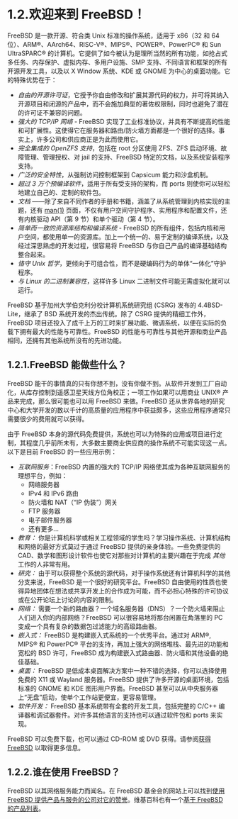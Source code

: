 # 1.2.欢迎来到 FreeBSD！

FreeBSD 是一款开源、符合类 Unix 标准的操作系统，适用于 x86（32 和 64 位）、ARM®、AArch64、RISC-V®、MIPS®、POWER®、PowerPC® 和 Sun UltraSPARC® 的计算机。它提供了如今被认为是理所当然的所有功能，如抢占式多任务、内存保护、虚拟内存、多用户设施、SMP 支持、不同语言和框架的所有开源开发工具，以及以 X Window 系统、KDE 或 GNOME 为中心的桌面功能。它的特殊优势在于：

* _自由的开源许可证_，它授予你自由修改和扩展其源代码的权力，并可将其纳入开源项目和闭源的产品中，而不会施加典型的著佐权限制，同时也避免了潜在的许可证不兼容的问题。
* _强大的 TCP/IP 网络_ - FreeBSD 实现了工业标准协议，并具有不断提高的性能和可扩展性。这使得它在服务器和路由/防火墙方面都是一个很好的选择。事实上，许多公司和供应商正是为此而使用它。
* _完全集成的 OpenZFS 支持_，包括在 root 分区使用 ZFS、ZFS 启动环境、故障管理、管理授权、对 jail 的支持、FreeBSD 特定的文档，以及系统安装程序支持。
* _广泛的安全特性_，从强制访问控制框架到 Capsicum 能力和沙盒机制。
* _超过 3 万个预编译软件_，适用于所有受支持的架构，而 ports 则使你可以轻松地建立自己的、定制的软件包。
* _文档_ ——除了来自不同作者的手册和书籍，涵盖了从系统管理到内核实现的主题，还有 [man(1)](https://www.freebsd.org/cgi/man.cgi?query=man\&sektion=1\&format=html) 页面，不仅有用户空间守护程序、实用程序和配置文件，还有内核驱动 API（第 9 节）和单个驱动（第 4 节）。
* _简单而一致的资源库结构和编译系统_ - FreeBSD 的所有组件，包括内核和用户空间，都使用单一的资源库。加上一个统一的、易于定制的编译系统，以及经过深思熟虑的开发过程，很容易将 FreeBSD 与你自己产品的编译基础结构整合起来。
* _恪守 Unix 哲学_，更倾向于可组合性，而不是硬编码行为的单体“一体化”守护程序。
* _与 Linux 的二进制兼容性_，这样许多 Linux 二进制文件可能无需虚拟化就可以运行。

FreeBSD 基于加州大学伯克利分校计算机系统研究组 (CSRG) 发布的 4.4BSD-Lite，继承了 BSD 系统开发的杰出传统。除了 CSRG 提供的精细工作外，FreeBSD 项目还投入了成千上万的工时来扩展功能、微调系统，以便在实际的负载下拥有最大的性能与可靠性。FreeBSD 的性能与可靠性与其他开源和商业产品相同，还拥有其他系统所没有的先进功能。

## 1.2.1.FreeBSD 能做些什么？

FreeBSD 能干的事情真的只有你想不到，没有你做不到。从软件开发到工厂自动化，从库存控制到遥感卫星天线方位角校正；一项工作如果可以用商业 UNIX® 产品来完成，那么很可能也可以用 FreeBSD 来做。FreeBSD 还从世界各地的研究中心和大学开发的数以千计的高质量的应用程序中获益颇多，这些应用程序通常只需要很少的费用就可以获得。

由于 FreeBSD 本身的源代码免费提供，系统也可以为特殊的应用或项目进行定制，其程度几乎前所未有，大多数主要商业供应商的操作系统不可能实现这一点。以下是目前 FreeBSD 的一些应用示例：

* _互联网服务_：FreeBSD 内置的强大的 TCP/IP 网络使其成为各种互联网服务的理想平台，例如：
  * 网络服务器
  * IPv4 和 IPv6 路由
  * 防火墙和 NAT（“IP 伪装”）网关
  * FTP 服务器
  * 电子邮件服务器
  * 还有更多...
* _教育：_ 你是计算机科学或相关工程领域的学生吗？学习操作系统、计算机结构和网络的最好方式莫过于通过 FreeBSD 提供的亲身体验。一些免费提供的 CAD、数学和图形设计软件也使它对那些对计算机的主要兴趣在于完成 _其他_ 工作的人非常有用。
* _研究：_ 由于可以获得整个系统的源代码，对于操作系统还有计算机科学的其他分支来说，FreeBSD 是一个很好的研究平台。FreeBSD 自由使用的性质也使得异地团体在想法或共享开发上的合作成为可能，而不必担心特殊的许可协议或在公开论坛上讨论的内容的限制。
* _网络：_ 需要一个新的路由器？一个域名服务器（DNS）？一个防火墙来阻止人们进入你的内部网络？FreeBSD 可以很容易地将那台闲置在角落里的 PC 变成一个具有复杂的数据包过滤能力的高级路由器。
* _嵌入式：_ FreeBSD 是构建嵌入式系统的一个优秀平台。通过对 ARM®, MIPS® 和 PowerPC® 平台的支持，再加上强大的网络堆栈、最先进的功能和宽松的 BSD 许可，FreeBSD 成为构建嵌入式路由器、防火墙和其他设备的绝佳基础。
* _桌面：_ FreeBSD 是低成本桌面解决方案中一种不错的选择，你可以选择使用免费的 X11 或 Wayland 服务器。FreeBSD 提供了许多开源的桌面环境，包括标准的 GNOME 和 KDE 图形用户界面。FreeBSD 甚至可以从中央服务器上“无盘”启动，使单个工作站更便宜，更容易管理。
* _软件开发：_ FreeBSD 基本系统带有全套的开发工具，包括完整的 C/C++ 编译器和调试器套件。对许多其他语言的支持也可以通过软件包和 ports 来实现。

FreeBSD 可以免费下载，也可以通过 CD-ROM 或 DVD 获得。请参阅[获得 FreeBSD](https://docs.freebsd.org/en/books/handbook/mirrors/index.html#mirrors) 以取得更多信息。

## 1.2.2.谁在使用 FreeBSD？

FreeBSD 以其网络服务能力而闻名。在 FreeBSD 基金会的网站上可以找到[使用 FreeBSD 提供产品与服务的公司对它的赞誉](https://freebsdfoundation.org/about-us/testimonials/)。维基百科也有一个[基于 FreeBSD 的产品列表](https://en.wikipedia.org/wiki/List\_of\_products\_based\_on\_FreeBSD)。
